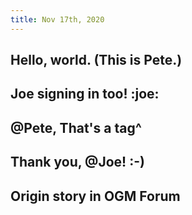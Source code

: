 ```yaml
---
title: Nov 17th, 2020
---
```


## Hello, world. (This is Pete.)
## Joe signing in too! :joe:
## @Pete, That's a tag^
## Thank you, @Joe! :-)
## Origin story in OGM Forum
